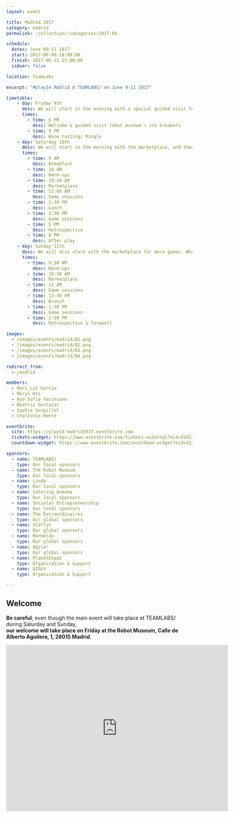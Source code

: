 ```yaml
---
layout: event

title: Madrid 2017
category: madrid
permalink: :collection/:categories/2017-06

schedule:
  dates: June 09-11 2017
  start: 2017-06-09 18:00:00
  finish: 2017-06-11 15:00:00
  isOver: false

location: TeamLabs

excerpt: "#play14 Madrid @ TEAMLABS/ on June 9-11 2017"

timetable:
    - day: Friday 9th
      desc: We will start in the evening with a special guided visit to the robot museum. We will learn to know each other and share a nice wine tasting all together.
      times:
        - time: 6 PM
          desc: Welcome & guided visit robot museum + ice breakers
        - time: 9 PM
          desc: Wine tasting/ Mingle
    - day: Saturday 10th
      desc: We will start in the morning with the marketplace, and then we will play games all day long.
      times:
        - time: 9 AM
          desc: Breakfast
        - time: 10 AM
          desc: Warm-ups
        - time: 10:30 AM
          desc: Marketplace
        - time: 11:00 AM
          desc: Game sessions
        - time: 1:30 PM
          desc: Lunch
        - time: 2:30 PM
          desc: Game sessions
        - time: 5 PM
          desc: Retrospective
        - time: 6 PM
          desc: After play
    - day: Sunday 11th
      desc: We will also start with the marketplace for more games. Whoever needs to catch a plane can leave earlier.
      times:
        - time: 9:30 AM
          desc: Warm-ups
        - time: 10:30 AM
          desc: Marketplace
        - time: 11 AM
          desc: Game sessions
        - time: 12:30 PM
          desc: Brunch
        - time: 1:30 PM
          desc: Game sessions
        - time: 2:30 PM
          desc: Retrospective & farewell

images:
  - /images/events/madrid/01.png
  - /images/events/madrid/02.png
  - /images/events/madrid/03.png
  - /images/events/madrid/04.png

redirect_from:
  - /madrid

members:
  - Mari Luz Garcia
  - Meryl His
  - Aya Sofia Vacchiano
  - Beatriz Gortazar
  - Sophie Vurpillot
  - Charlotte Hente

eventbrite: 
  site: https://play14-madrid2017.eventbrite.com
  tickets-widget: https://www.eventbrite.com/tickets-external?eid=33357175209&ref=etckt
  countdown-widget: https://www.eventbrite.com/countdown-widget?eid=33357175209

sponsors:
  - name: TEAMLABS/
    type: Our local sponsors
  - name: The Robot Museum
    type: Our local sponsors
  - name: Linda
    type: Our local sponsors
  - name: Catering Anmama
    type: Our local sponsors
  - name: Societal Entrepreneurship
    type: Our local sponsors
  - name: The Extraordinaires
    type: Our global sponsors
  - name: Stattys
    type: Our global sponsors
  - name: Marmelab
    type: Our global sponsors
  - name: Agile²
    type: Our global sponsors
  - name: PlanetExpat
    type: Organization & Support
  - name: AIGLU
    type: Organization & Support

---
```


## Welcome 

**Be careful**, even though the main event will take place at TEAMLABS/ during Saturday and Sunday,  
**our welcome will take place on Friday at the Robot Museum, Calle de Alberto Aguilera, 1, 28015 Madrid**.

<iframe src="https://www.google.com/maps/embed?pb=!1m14!1m8!1m3!1d12148.256852897855!2d-3.706869!3d40.429577!3m2!1i1024!2i768!4f13.1!3m3!1m2!1s0x0%3A0x2073b418f1d5c5b9!2sThe+Robot+Museum!5e0!3m2!1sen!2slu!4v1491586356656" width="600" height="450" frameborder="0" style="border:0" allowfullscreen></iframe>

<div class='two spacing'></div>

